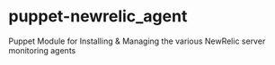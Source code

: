 puppet-newrelic_agent
=====================

Puppet Module for Installing &amp; Managing the various NewRelic server monitoring agents

